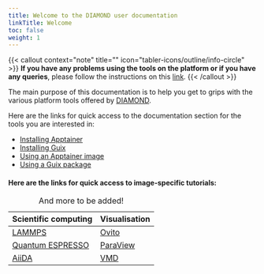 ```yaml
---
title: Welcome to the DIAMOND user documentation
linkTitle: Welcome
toc: false
weight: 1
---
```


{{< callout context="note" title="" icon="tabler-icons/outline/info-circle" >}}
**If you have any problems using the tools on the platform or if you have any queries**, please follow the instructions on this [link](/en/documentation/use/ask-help/).
{{< /callout >}}

The main purpose of this documentation is to help you get to grips with the various platform tools offered by [DIAMOND](/en/about/diamond/).

Here are the links for quick access to the documentation section for the tools you are interested in:

- [Installing Apptainer](/en/documentation/install/install-apptainer/)
- [Installing Guix](/en/documentation/install/install-guix/)
- [Using an Apptainer image](/en/documentation/use/apptainer-image/)
- [Using a Guix package](/en/documentation/use/guix-package/)

#### Here are the links for quick access to image-specific tutorials:

<table>
    <caption>
        And more to be added!
    </caption>
    <thead>
        <tr>
            <th class="table-cell-left" scope="col">Scientific computing</th>
            <th scope="col">Visualisation</th>
        </tr>
    </thead>
    <tbody>
        <tr>
            <td class="table-cell-left"><a href="/en/documentation/by-container/lammps/"><i class="icon-lammps"></i>LAMMPS</a></td>
            <td><a href="/en/documentation/by-container/ovito/"><i class="icon-ovito"></i>Ovito</a></td>
        </tr>
        <tr>
            <td class="table-cell-left"><a href="/en/documentation/by-container/quantum-espresso/"><i class="icon-quantum-espresso"></i>Quantum ESPRESSO</a></td>
            <td><a href="/en/documentation/by-container/paraview/"><i class="icon-paraview"></i>ParaView</a></td>
        </tr>
        <tr>
            <td class="table-cell-left"><a href="/en/documentation/by-container/aiida/"><i class="icon-aiida"></i>AiiDA</td>
            <td><a href="/en/documentation/by-container/vmd/"><i class="icon-vmd"></i>VMD</a></td>
        </tr>
    </tbody>
</table>
